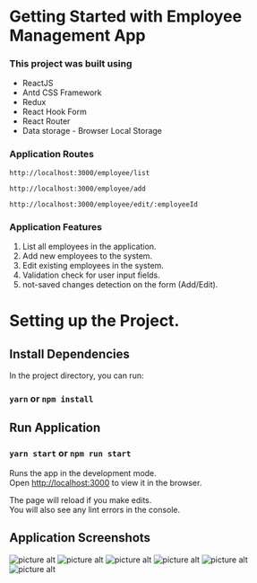 # Getting Started with Employee Management App

### This project was built using

- ReactJS
- Antd CSS Framework
- Redux
- React Hook Form
- React Router
- Data storage - Browser Local Storage

### Application Routes

`http://localhost:3000/employee/list`

`http://localhost:3000/employee/add`

`http://localhost:3000/employee/edit/:employeeId`

### Application Features

1. List all employees in the application.
2. Add new employees to the system.
3. Edit existing employees in the system.
4. Validation check for user input fields.
5. not-saved changes detection on the form (Add/Edit).

# Setting up the Project.

## Install Dependencies

In the project directory, you can run:

### `yarn` or `npm install`

## Run Application

### `yarn start` or `npm run start`

Runs the app in the development mode.\
Open [http://localhost:3000](http://localhost:3000) to view it in the browser.

The page will reload if you make edits.\
You will also see any lint errors in the console.

## Application Screenshots

![picture alt](http://drive.google.com/uc?export=view&id=19JYv7VA5YVin1o4WwSqCU17wv-Sx3bfZ)
![picture alt](http://drive.google.com/uc?export=view&id=1XuFQOVOuvg7ngpa681QxiDfJvB2ASFvu)
![picture alt](http://drive.google.com/uc?export=view&id=1unWDAlQryRVmtrw0FtZSLlh9R0MMXFbJ)
![picture alt](http://drive.google.com/uc?export=view&id=1HGW8dtWPoNkb2p0sfyU4AsF23KAs4kgn)
![picture alt](http://drive.google.com/uc?export=view&id=16xSbyZ6SOsJiGd3c_WEWNg27Onqvw2Cx)
![picture alt](http://drive.google.com/uc?export=view&id=1pgnczwUn8ZU5Pbje-HQFqmVvG4fU_jLh)
